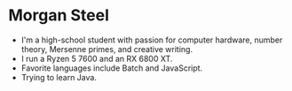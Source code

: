# Morgan Steel #

+ I'm a high-school student with passion for computer hardware, number theory, Mersenne primes, and creative writing.
+ I run a Ryzen 5 7600 and an RX 6800 XT.
+ Favorite languages include Batch and JavaScript.
+ Trying to learn Java.

